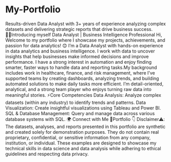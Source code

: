 # My-Portfolio
Results-driven Data Analyst with 3+ years of experience analyzing complex datasets and delivering strategic reports that drive business success.
🙋‍♂Introducing myself
Data Analyst | Business Intelligence Professional
Hi, Welcome to my portfolio where I showcase my projects, achievements, and passion for data analytics! 😊
I’m a Data Analyst with hands-on experience in data analytics and business intelligence. I work with data to uncover insights that help businesses make informed decisions and improve performance. I have a strong interest in automation and enjoy finding smarter, faster ways to handle data and reporting tasks.My background includes work in healthcare, finance, and risk management, where I’ve supported teams by creating dashboards, analyzing trends, and building automated solutions to make daily tasks more efficient. I’m detail-oriented, analytical, and a strong team player who enjoys turning raw data into meaningful stories.
⚡Core Competencies
Data Analysis: Analyze complex datasets (within any industry) to identify trends and patterns.
Data Visualization: Create insightful visualizations using Tableau and Power BI.
SQL & Database Management: Query and manage data across various database systems with SQL.
🌍 Connect with Me
💼Portfolio 👇
Disclaimer⚠️: The datasets, analyses, and reports presented in this portfolio are synthetic and created solely for demonstration purposes. They do not contain real proprietary, confidential, or sensitive information from any company, institution, or individual. These examples are designed to showcase my technical skills in data science and data analysis while adhering to ethical guidelines and respecting data privacy.
